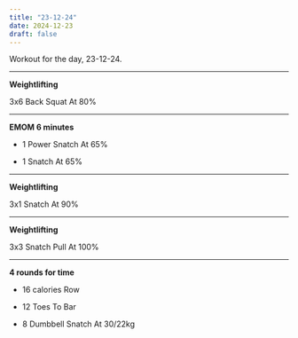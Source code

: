 ```yaml
---
title: "23-12-24"
date: 2024-12-23
draft: false
---
```


Workout for the day, 23-12-24.

---

**Weightlifting**

3x6 Back Squat At 80%

---

**EMOM 6 minutes**

- 1 Power Snatch At 65%

- 1 Snatch At 65%

---

**Weightlifting**

3x1 Snatch At 90%

---

**Weightlifting**

3x3 Snatch Pull At 100%

---

**4 rounds for time**

- 16 calories Row

- 12 Toes To Bar

- 8 Dumbbell Snatch At 30/22kg

